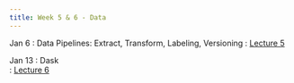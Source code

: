 ```yaml
---
title: Week 5 & 6 - Data
---
```


Jan 6
: Data Pipelines: Extract, Transform, Labeling, Versioning
  : [Lecture 5](../assets/lectures/lecture5/03_data1_pipelines_versioning_cloud_storage.pdf)


Jan 13
: Dask	
  : [Lecture 6](../assets/lectures/lecture6/03_data2_dask.pdf)